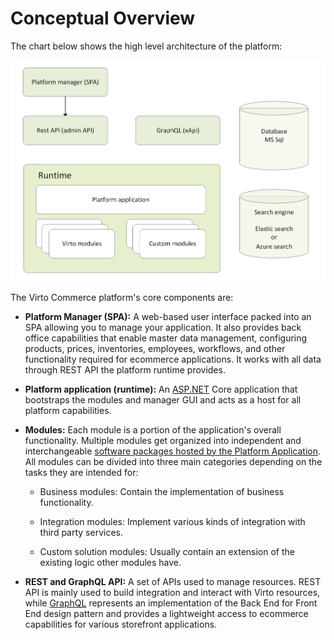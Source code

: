 ﻿# Conceptual Overview

The chart below shows the high level architecture of the platform:

![Back end architecture](media/01-back-end-architecture-chart.png)

The Virto Commerce platform's core components are:

- **Platform Manager (SPA):** A web-based user interface packed into an SPA allowing you to manage your application. It also provides back office capabilities that enable master data management, configuring products, prices, inventories, employees, workflows, and other functionality required for ecommerce applications. It works with all data through REST API the platform runtime provides. <!---TBA: link to Platform manager(legacy)--->
    
- **Platform application (runtime):** An [ASP.NET](http://asp.net/) Core application that bootstraps the modules and manager GUI and acts as a host for all platform capabilities.
    
- **Modules:** Each module is a portion of the application's overall functionality. Multiple modules get organized into independent and interchangeable [software packages hosted by the Platform Application](../Fundamentals/Modularity/01-overview.md). All modules can be divided into three main categories depending on the tasks they are intended for:
    
	- Business modules: Contain the implementation of business functionality.
    
	- Integration modules: Implement various kinds of integration with third party services.
    
	- Custom solution modules: Usually contain an extension of the existing logic other modules have.
    
- **REST and GraphQL API:** A set of APIs used to manage resources. REST API <!---TBA: link to Rest API reference--->is mainly used to build integration and interact with Virto resources, while [GraphQL](../GraphQL-Storefront-API-Reference-xAPI/index.md) represents an implementation of the Back End for Front End design pattern and provides a lightweight access to ecommerce capabilities for various storefront applications.
